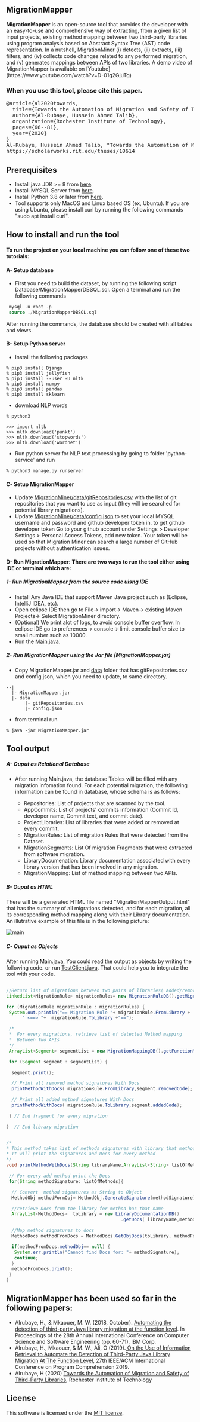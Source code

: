 ## MigrationMapper
<p align="justified">
<b>MigrationMapper</b> is an open-source tool that provides the developer with an easy-to-use and comprehensive way of extracting, from a given list of input projects, existing method mapping between two third-party libraries using program analysis based on Abstract Syntax Tree (AST) code representation. In a nutshell, MigrationMiner (i) detects, (ii) extracts, (iii) filters, and (iv) collects code changes related to any performed migration, and (v) generates mappings between APIs of two libraries. A demo video of MigrationMapper is available on [Youtube](https://www.youtube.com/watch?v=D-01g2GjuTg)

 ### When you use this tool, please cite this paper.
<pre>
@article{al2020towards,
  title={Towards the Automation of Migration and Safety of Third-Party Libraries},
  author={Al-Rubaye, Hussein Ahmed Talib},
  organization={Rochester Institute of Technology},
  pages={66--81},
  year={2020}
}
Al-Rubaye, Hussein Ahmed Talib, "Towards the Automation of Migration and Safety of Third-Party Libraries" (2020). Thesis. Rochester Institute of Technology. Accessed from
https://scholarworks.rit.edu/theses/10614
</pre>


## Prerequisites

* Install java JDK >= 8 from [here](https://www.oracle.com/technetwork/java/javase/downloads/jdk8-downloads-2133151.html).
* Install  MYSQL Server from [here](https://dev.mysql.com/downloads/installer/).
* Install Python 3.8 or later from [here](https://www.python.org/downloads/).
* Tool supports only MacOS and Linux based OS (ex, Ubuntu). If you are using Ubuntu, please install curl by running the following commands "sudo apt install curl".


## How to install and run the tool

#### To run the project on your local machine you can follow one of these two tutorials:
 
 #### A- Setup database
* First you need to build the dataset, by running the following script Database/MigrationMapperDBSQL.sql.
Open a terminal and run the following commands
```sql
 mysql -u root -p
 source ./MigrationMapperDBSQL.sql
```

After running the commands, the database should be created with all tables and views.

#### B- Setup Python server

* Install the following packages

```
% pip3 install Django
% pip3 install jellyfish
% pip3 install --user -U nltk
% pip3 install numpy
% pip3 install pandas
% pip3 install sklearn
```

* download NLP  words
```
% python3

>>> import nltk 
>>> nltk.download('punkt')
>>> nltk.download('stopwords')
>>> nltk.download('wordnet')
```

* Run python server for NLP text processing by going to folder 'python-service' and run 
```
% python3 manage.py runserver

```

#### C- Setup MigrationMapper
* Update [MigrationMiner/data/gitRepositories.csv](https://github.com/hussien89aa/MigrationMapper/blob/master/MigrationMapper/data/gitRepositories.csv) with the list of git repositories that you want to use as input (they will be searched for potential library migrations).
* Update [MigrationMiner/data/config.json](https://github.com/hussien89aa/MigrationMapper/blob/master/MigrationMapper/data/config.json) to set your local MYSQL username and password  and github developer token in. to get github developer token Go to your github account under Settings > Developer Settings > Personal Access Tokens, add new token. Your token will be used so that Migration Miner can search a large number of GitHub projects without authentication issues.

#### D- Run MigrationMapper: There are two ways to run the tool either using IDE or terminal which are:

##### 1- Run MigrationMapper from the source code uisng IDE
* Install Any Java IDE that support Maven Java project such as (Eclipse, IntelliJ IDEA, etc).
* Open eclipse IDE then go to File-> import-> Maven-> existing Maven Projects-> Select MigrationMiner directory.
* (Optional) We print alot of logs, to avoid console buffer overflow. In eclipse IDE go to   preferences-> console-> limit console buffer size to small number such as 10000.
* Run the [Main.java](https://github.com/hussien89aa/MigrationMapper/blob/master/MigrationMapper/src/main/java/com/main/parse/Main.java).

##### 2- Run MigrationMapper using the Jar file (MigrationMapper.jar)
* Copy MigrationMapper.jar and [data](https://github.com/hussien89aa/MigrationMapper/blob/master/MigrationMapper/data/) folder that has gitRepositories.csv and config.json, which you need to update, to same directory.
```
--|
  |- MigrationMapper.jar
  |- data
       |- gitRepositories.csv
       |- config.json
```

* from terminal run
```
% java -jar MigrationMapper.jar

```

## Tool output

##### A- Ouput as Relational Database
* After running Main.java, the database Tables will be filled with any migration infomation found. For each potential migration, the following information can be found in database, whose schema is as follows:
 
   * Repositories: List of projects that are scanned by the tool.
   * AppCommits: List of projects' commits information (Commit Id, developer name, Commit text, and commit date).
   * ProjectLibraries: List of libraries that were added or removed at every commit.
   * MigrationRules:  List of migration Rules that were detected from the Dataset.
   * MigrationSegments: List Of migration Fragments that were extracted from software migration.
   * LibraryDocumenation: Library documentation associated with every library version that has been involved in any migration.
   * MigrationMapping: List of method mapping between two APIs.
##### B- Ouput as HTML
   There will be a generated HTML file named "MigrationMapperOutput.html" that has the summary of all migrations detected, and for each migration, all its corresponding method mapping along with their Library documentation. An illutrative example of this file is in the following picture:
   
![main](http://attach.alruabye.net/migrationminer/methodMapping.jpg)


##### C- Ouput as Objects
After running Main.java, You could read the output as objects by writing the following code. or run [TestClient.java](https://github.com/hussien89aa/MigrationMapper/blob/master/MigrationMapper/src/main/java/com/main/parse/TestClient.java). That could help you to integrate the tool with your code.

```java
 
//Return list of migrations between two pairs of libraries( added/removed)
LinkedList<MigrationRule> migrationRules= new MigrationRuleDB().getMigrationRulesWithoutVersion(1);

for (MigrationRule migrationRule : migrationRules) {
 System.out.println("== Migration Rule "+ migrationRule.FromLibrary +
      " <==> "+  migrationRule.ToLibrary +"==");

 /*
 *  For every migrations, retrieve list of detected Method mapping
 *  Between Two APIs
 */
 ArrayList<Segment> segmentList = new MigrationMappingDB().getFunctionMapping(String.valueOf(migrationRule.ID), false, false);

 for (Segment segment : segmentList) {

  segment.print();

  // Print all removed method signatures With Docs
  printMethodWithDocs( migrationRule.FromLibrary,segment.removedCode);  

  // Print all added method signatures With Docs
  printMethodWithDocs( migrationRule.ToLibrary,segment.addedCode);

 } // End fragment for every migration

}  // End library migration


/* 
* This method takes list of methods signatures with library that methods belong to.
* It will print the signatures and Docs for every method
*/
void printMethodWithDocs(String libraryName,ArrayList<String> listOfMethods ) {

 // For every add method print the Docs
 for(String methodSignature: listOfMethods){

  // Convert  method signatures as String to Object
  MethodObj methodFormObj= MethodObj.GenerateSignature(methodSignature);

  //retrieve Docs from the library for method has that name
  ArrayList<MethodDocs>  toLibrary = new LibraryDocumentationDB()
                                           .getDocs( libraryName,methodFormObj.methodName);

  //Map method signatures to docs
  MethodDocs methodFromDocs = MethodDocs.GetObjDocs(toLibrary, methodFormObj);

  if(methodFromDocs.methodObj== null) {
   System.err.println("Cannot find Docs for: "+ methodSignature);
   continue;
  }
  methodFromDocs.print();      
 }
}
```
 
## MigrationMapper has been used so far in the following papers:

* Alrubaye, H., & Mkaouer, M. W. (2018, October). [Automating the detection of third-party Java library migration at the function level](https://dl.acm.org/citation.cfm?id=3291299). In Proceedings of the 28th Annual International Conference on Computer Science and Software Engineering (pp. 60-71). IBM Corp.
* Alrubaye, H., Mkaouer, & M. W., Ali, O (2019).[ On the Use of Information Retrieval to Automate the Detection of Third-Party Java Library Migration At The Function Level](https://dl.acm.org/citation.cfm?id=3339129), 27th IEEE/ACM International Conference on Program Comprehension 2019.
* Alrubaye, H (2020) [Towards the Automation of Migration and Safety of Third-Party Libraries](https://scholarworks.rit.edu/theses/10614/), Rochester Institute of Technology
 
## License

This software is licensed under the [MIT license](https://opensource.org/licenses/MIT).
